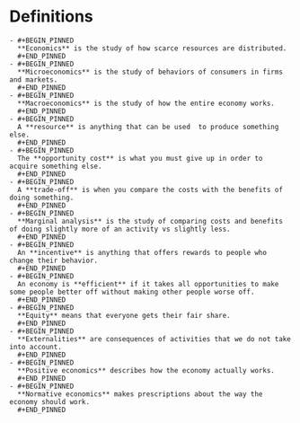 # Definitions
	- #+BEGIN_PINNED
	  **Economics** is the study of how scarce resources are distributed.
	  #+END_PINNED
	- #+BEGIN_PINNED
	  **Microeconomics** is the study of behaviors of consumers in firms and markets.
	  #+END_PINNED
	- #+BEGIN_PINNED
	  **Macroeconomics** is the study of how the entire economy works.
	  #+END_PINNED
	- #+BEGIN_PINNED
	  A **resource** is anything that can be used  to produce something else.
	  #+END_PINNED
	- #+BEGIN_PINNED
	  The **opportunity cost** is what you must give up in order to acquire something else.
	  #+END_PINNED
	- #+BEGIN_PINNED
	  A **trade-off** is when you compare the costs with the benefits of doing something.
	  #+END_PINNED
	- #+BEGIN_PINNED
	  **Marginal analysis** is the study of comparing costs and benefits of doing slightly more of an activity vs slightly less.
	  #+END_PINNED
	- #+BEGIN_PINNED
	  An **incentive** is anything that offers rewards to people who change their behavior.
	  #+END_PINNED
	- #+BEGIN_PINNED
	  An economy is **efficient** if it takes all opportunities to make some people better off without making other people worse off.
	  #+END_PINNED
	- #+BEGIN_PINNED
	  **Equity** means that everyone gets their fair share.
	  #+END_PINNED
	- #+BEGIN_PINNED
	  **Externalities** are consequences of activities that we do not take into account.
	  #+END_PINNED
	- #+BEGIN_PINNED
	  **Positive economics** describes how the economy actually works.
	  #+END_PINNED
	- #+BEGIN_PINNED
	  **Normative economics** makes prescriptions about the way the economy should work.
	  #+END_PINNED
